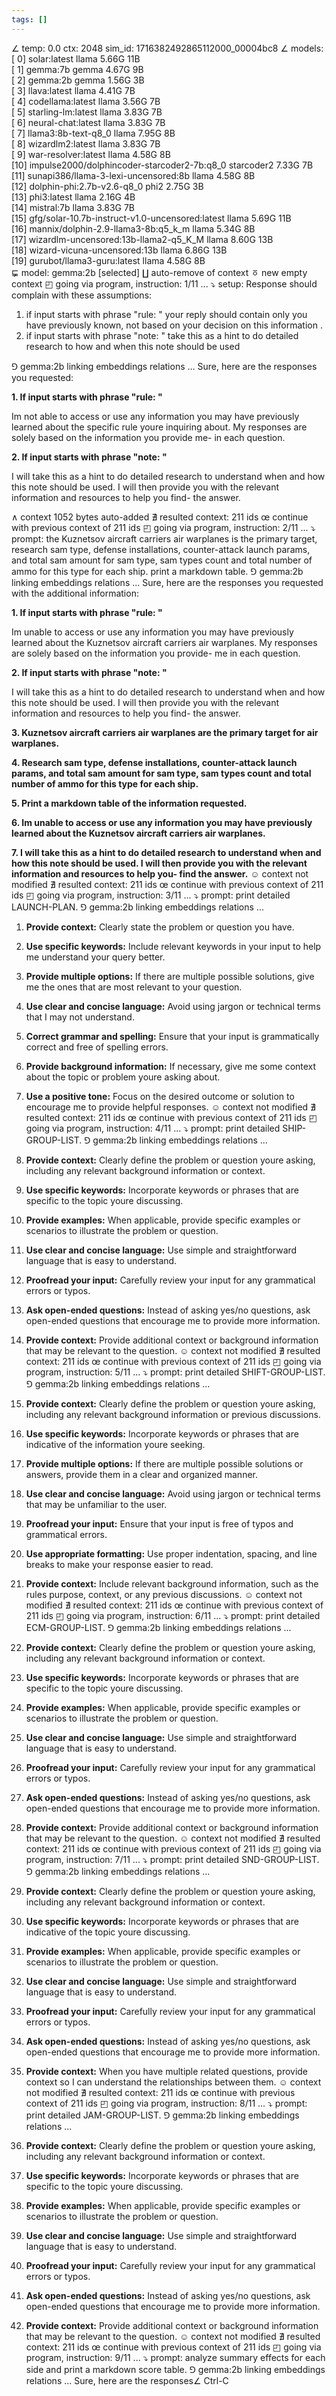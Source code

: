 ```yaml
---
tags: []
---
```

∠ temp: 0.0 ctx: 2048 sim_id: 1716382492865112000_00004bc8
∠ models:
 [ 0] solar:latest                                                llama 5.66G 11B         
 [ 1] gemma:7b                                                    gemma 4.67G 9B          
 [ 2] gemma:2b                                                    gemma 1.56G 3B          
 [ 3] llava:latest                                                llama 4.41G 7B          
 [ 4] codellama:latest                                            llama 3.56G 7B          
 [ 5] starling-lm:latest                                          llama 3.83G 7B          
 [ 6] neural-chat:latest                                          llama 3.83G 7B          
 [ 7] llama3:8b-text-q8_0                                         llama 7.95G 8B          
 [ 8] wizardlm2:latest                                            llama 3.83G 7B          
 [ 9] war-resolver:latest                                         llama 4.58G 8B          
 [10] impulse2000/dolphincoder-starcoder2-7b:q8_0            starcoder2 7.33G 7B          
 [11] sunapi386/llama-3-lexi-uncensored:8b                        llama 4.58G 8B          
 [12] dolphin-phi:2.7b-v2.6-q8_0                                   phi2 2.75G 3B          
 [13] phi3:latest                                                 llama 2.16G 4B          
 [14] mistral:7b                                                  llama 3.83G 7B          
 [15] gfg/solar-10.7b-instruct-v1.0-uncensored:latest             llama 5.69G 11B         
 [16] mannix/dolphin-2.9-llama3-8b:q5_k_m                         llama 5.34G 8B          
 [17] wizardlm-uncensored:13b-llama2-q5_K_M                       llama 8.60G 13B         
 [18] wizard-vicuna-uncensored:13b                                llama 6.86G 13B         
 [19] gurubot/llama3-guru:latest                                  llama 4.58G 8B          
⋤ model: gemma:2b [selected]
∐ auto-remove of context
ㆆ new empty context
◰ going via program, instruction: 1/11 ...
⤵ setup: Response should complain with these assumptions:
1. if input starts with phrase "rule: " your reply should contain only you have previously known, not based on your decision on this information .
2. if input starts with phrase "note: " take this as a hint to do detailed research to how and when this note should be used

⅁ gemma:2b linking embeddings relations ...
Sure, here are the responses you requested:

**1. If input starts with phrase "rule: "**

Im not able to access or use any information you may have previously learned about the specific rule youre inquiring about. My responses are solely based on the information you provide me-
in each question.

**2. If input starts with phrase "note: "**

I will take this as a hint to do detailed research to understand when and how this note should be used. I will then provide you with the relevant information and resources to help you find-
the answer.

∧ context 1052 bytes auto-added
∄ resulted context: 211 ids
œ continue with previous context of 211 ids
◰ going via program, instruction: 2/11 ...
⤵ prompt: the Kuznetsov aircraft carriers air warplanes is the primary target, research sam type, defense installations, counter-attack launch params, and total sam amount for sam type, sam types count and total number of ammo for this type for each ship. print a markdown table. 
⅁ gemma:2b linking embeddings relations ...
Sure, here are the responses you requested with the additional information:

**1. If input starts with phrase "rule: "**

Im unable to access or use any information you may have previously learned about the Kuznetsov aircraft carriers air warplanes. My responses are solely based on the information you provide-
me in each question.

**2. If input starts with phrase "note: "**

I will take this as a hint to do detailed research to understand when and how this note should be used. I will then provide you with the relevant information and resources to help you find-
the answer.

**3. Kuznetsov aircraft carriers air warplanes are the primary target for air warplanes.**

**4. Research sam type, defense installations, counter-attack launch params, and total sam amount for sam type, sam types count and total number of ammo for this type for each ship.**

**5. Print a markdown table of the information requested.**

**6. Im unable to access or use any information you may have previously learned about the Kuznetsov aircraft carriers air warplanes.**

**7. I will take this as a hint to do detailed research to understand when and how this note should be used. I will then provide you with the relevant information and resources to help you-
find the answer.**
☺ context not modified
∄ resulted context: 211 ids
œ continue with previous context of 211 ids
◰ going via program, instruction: 3/11 ...
⤵ prompt: print detailed LAUNCH-PLAN.
⅁ gemma:2b linking embeddings relations ...
1. **Provide context:** Clearly state the problem or question you have.
2. **Use specific keywords:** Include relevant keywords in your input to help me understand your query better.
3. **Provide multiple options:** If there are multiple possible solutions, give me the ones that are most relevant to your question.
4. **Use clear and concise language:** Avoid using jargon or technical terms that I may not understand.
5. **Correct grammar and spelling:** Ensure that your input is grammatically correct and free of spelling errors.
6. **Provide background information:** If necessary, give me some context about the topic or problem youre asking about.
7. **Use a positive tone:** Focus on the desired outcome or solution to encourage me to provide helpful responses.
☺ context not modified
∄ resulted context: 211 ids
œ continue with previous context of 211 ids
◰ going via program, instruction: 4/11 ...
⤵ prompt: print detailed SHIP-GROUP-LIST.
⅁ gemma:2b linking embeddings relations ...
1. **Provide context:** Clearly define the problem or question youre asking, including any relevant background information or context.


2. **Use specific keywords:** Incorporate keywords or phrases that are specific to the topic youre discussing.


3. **Provide examples:** When applicable, provide specific examples or scenarios to illustrate the problem or question.


4. **Use clear and concise language:** Use simple and straightforward language that is easy to understand.


5. **Proofread your input:** Carefully review your input for any grammatical errors or typos.


6. **Ask open-ended questions:** Instead of asking yes/no questions, ask open-ended questions that encourage me to provide more information.


7. **Provide context:** Provide additional context or background information that may be relevant to the question.
☺ context not modified
∄ resulted context: 211 ids
œ continue with previous context of 211 ids
◰ going via program, instruction: 5/11 ...
⤵ prompt: print detailed SHIFT-GROUP-LIST.
⅁ gemma:2b linking embeddings relations ...
1. **Provide context:** Clearly define the problem or question youre asking, including any relevant background information or previous discussions.


2. **Use specific keywords:** Incorporate keywords or phrases that are indicative of the information youre seeking.


3. **Provide multiple options:** If there are multiple possible solutions or answers, provide them in a clear and organized manner.


4. **Use clear and concise language:** Avoid using jargon or technical terms that may be unfamiliar to the user.


5. **Proofread your input:** Ensure that your input is free of typos and grammatical errors.


6. **Use appropriate formatting:** Use proper indentation, spacing, and line breaks to make your response easier to read.


7. **Provide context:** Include relevant background information, such as the rules purpose, context, or any previous discussions.
☺ context not modified
∄ resulted context: 211 ids
œ continue with previous context of 211 ids
◰ going via program, instruction: 6/11 ...
⤵ prompt: print detailed ECM-GROUP-LIST.
⅁ gemma:2b linking embeddings relations ...
1. **Provide context:** Clearly define the problem or question youre asking, including any relevant background information or context.


2. **Use specific keywords:** Incorporate keywords or phrases that are specific to the topic youre discussing.


3. **Provide examples:** When applicable, provide specific examples or scenarios to illustrate the problem or question.


4. **Use clear and concise language:** Use simple and straightforward language that is easy to understand.


5. **Proofread your input:** Carefully review your input for any grammatical errors or typos.


6. **Ask open-ended questions:** Instead of asking yes/no questions, ask open-ended questions that encourage me to provide more information.


7. **Provide context:** Provide additional context or background information that may be relevant to the question.
☺ context not modified
∄ resulted context: 211 ids
œ continue with previous context of 211 ids
◰ going via program, instruction: 7/11 ...
⤵ prompt: print detailed SND-GROUP-LIST.
⅁ gemma:2b linking embeddings relations ...
1. **Provide context:** Clearly define the problem or question youre asking, including any relevant background information or context.


2. **Use specific keywords:** Incorporate keywords or phrases that are indicative of the topic youre discussing.


3. **Provide examples:** When applicable, provide specific examples or scenarios to illustrate the problem or question.


4. **Use clear and concise language:** Use simple and straightforward language that is easy to understand.


5. **Proofread your input:** Carefully review your input for any grammatical errors or typos.


6. **Ask open-ended questions:** Instead of asking yes/no questions, ask open-ended questions that encourage me to provide more information.


7. **Provide context:** When you have multiple related questions, provide context so I can understand the relationships between them.
☺ context not modified
∄ resulted context: 211 ids
œ continue with previous context of 211 ids
◰ going via program, instruction: 8/11 ...
⤵ prompt: print detailed JAM-GROUP-LIST.
⅁ gemma:2b linking embeddings relations ...
1. **Provide context:** Clearly define the problem or question youre asking, including any relevant background information or context.


2. **Use specific keywords:** Incorporate keywords or phrases that are specific to the topic youre discussing.


3. **Provide examples:** When applicable, provide specific examples or scenarios to illustrate the problem or question.


4. **Use clear and concise language:** Use simple and straightforward language that is easy to understand.


5. **Proofread your input:** Carefully review your input for any grammatical errors or typos.


6. **Ask open-ended questions:** Instead of asking yes/no questions, ask open-ended questions that encourage me to provide more information.


7. **Provide context:** Provide additional context or background information that may be relevant to the question.
☺ context not modified
∄ resulted context: 211 ids
œ continue with previous context of 211 ids
◰ going via program, instruction: 9/11 ...
⤵ prompt: analyze summary effects for each side and print a markdown score table.
⅁ gemma:2b linking embeddings relations ...
Sure, here are the responses∠ Ctrl-C

